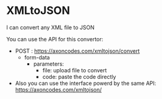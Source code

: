 # XMLtoJSON
I can convert any XML file to JSON

You can use the API for this convertor:
 - POST : https://axoncodes.com/xmltojson/convert
    - form-data
        - parameters:
            - file: upload file to convert
            - code: paste the code directly
- Also you can use the interface powerd by the same API: https://axoncodes.com/xmltojson/
